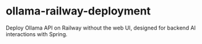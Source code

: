 # ollama-railway-deployment
Deploy Ollama API on Railway without the web UI, designed for backend AI interactions with Spring.
